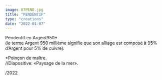 ```yaml
---
image: 07PEND.jpg
title: "PENDENTIF"
type: "creations"
date: "2022-01-07"
---
```


Pendentif en Argent950*  
 (le terme Argent 950 millième signifie que son alliage est composé à 95% d’Argent pour 5% de cuivre).

*Poinçon de maître.  
//Diapositive: «Paysage de la mer».  

/2022
